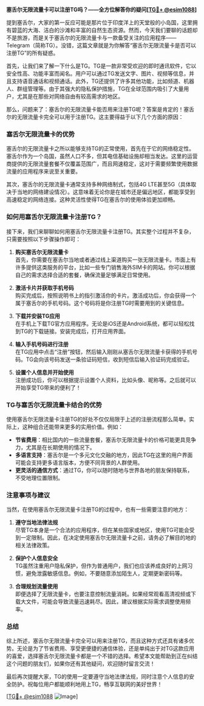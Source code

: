 **塞舌尔无限流量卡可以注册TG吗？——全方位解答你的疑问[[TG💪+ @esim1088](https://t.me/s/esim1088)]**

提到塞舌尔，大家的第一反应可能是那片位于印度洋上的天堂般的小岛国，这里拥有碧蓝的大海、洁白的沙滩和丰富的自然生态资源。然而，今天我们要聊的话题却不是旅游，而是关于塞舌尔的无限流量卡与一款备受关注的应用程序——Telegram（简称TG）。没错，这篇文章就是为你解答“塞舌尔无限流量卡是否可以注册TG”的所有疑惑。

首先，让我们来了解一下什么是TG。TG是一款非常受欢迎的即时通讯软件，它以安全性高、功能丰富而闻名。用户可以通过TG发送文字、图片、视频等信息，并且支持语音通话和视频通话。此外，TG还提供了许多其他功能，比如频道、机器人、群组管理等。由于其强大的隐私保护措施，TG在全球范围内吸引了大量用户，尤其是在那些对网络自由有较高需求的地区。

那么，问题来了：塞舌尔的无限流量卡能否用来注册TG呢？答案是肯定的！塞舌尔的无限流量卡完全可以用于注册TG。这主要得益于以下几个方面的原因：

### 塞舌尔无限流量卡的优势

塞舌尔的无限流量卡之所以能够支持TG的正常使用，首先在于它的网络稳定性。塞舌尔作为一个岛国，虽然人口不多，但其电信基础设施却相当发达。这里的运营商提供的无限流量套餐不仅覆盖范围广，而且网速稳定，这对于需要频繁使用数据流量的应用程序来说至关重要。

其次，塞舌尔的无限流量卡通常支持多种网络制式，包括4G LTE甚至5G（具体取决于当地的网络建设情况）。这意味着无论你是在城市还是偏远地区，都能享受到高速稳定的网络连接。这种灵活性使得TG在塞舌尔的使用体验更加顺畅。

### 如何用塞舌尔无限流量卡注册TG？

接下来，我们来聊聊如何用塞舌尔无限流量卡注册TG。其实整个过程并不复杂，只需要按照以下步骤操作即可：

1. **购买塞舌尔无限流量卡**  
   首先，你需要在塞舌尔当地或者通过线上渠道购买一张无限流量卡。市面上有许多提供这类服务的平台，比如一些专门销售海外SIM卡的网站。你可以根据自己的需求选择合适的套餐，确保流量足够满足日常使用。

2. **激活卡片并获取手机号码**  
   购买完成后，按照说明书上的指引激活你的卡片。激活成功后，你会获得一个属于塞舌尔的手机号码。这个号码将是你注册TG时需要用到的关键信息。

3. **下载并安装TG应用**  
   在手机上下载TG官方应用程序。无论是iOS还是Android系统，都可以轻松找到TG的下载链接。安装完成后，打开应用界面。

4. **输入手机号码进行注册**  
   在TG应用中点击“注册”按钮，然后输入刚刚从塞舌尔无限流量卡获得的手机号码。TG会向该号码发送一条验证码短信，收到短信后输入验证码完成验证。

5. **设置个人信息并开始使用**  
   注册成功后，你可以根据提示设置个人资料，比如头像、昵称等。之后就可以开始享受TG带来的便利了！

### TG与塞舌尔无限流量卡结合的优势

使用塞舌尔无限流量卡注册TG的好处不仅仅局限于上述的注册流程那么简单。实际上，这种组合还能带来更多的实用价值。例如：

- **节省费用**：相比国内的一些流量套餐，塞舌尔无限流量卡的价格可能更具竞争力，尤其是在长期使用的情况下。
- **多语言支持**：塞舌尔是一个多元文化交融的地方，因此TG在这里的用户界面可能会支持更多语言版本，方便不同背景的人群使用。
- **更灵活的通信方式**：通过TG，你可以随时随地与世界各地的朋友保持联系，不受地理位置限制。

### 注意事项与建议

当然，在使用塞舌尔无限流量卡注册TG的过程中，也有一些需要注意的地方：

1. **遵守当地法律法规**  
   尽管TG本身是一个合法的应用程序，但在某些国家或地区，使用TG可能会受到一定限制。因此，在决定使用塞舌尔无限流量卡之前，请务必了解目的地的相关法律政策。

2. **保护个人信息安全**  
   TG虽然注重用户隐私保护，但作为普通用户，我们也应该养成良好的上网习惯，避免泄露敏感信息。例如，不要随意添加陌生人，定期更新密码等。

3. **合理规划流量使用**  
   即便选择了无限流量卡，也要注意控制流量消耗。如果经常观看高清视频或下载大文件，可能会导致流量迅速耗尽。因此，建议根据实际需求调整使用频率。

### 总结

综上所述，塞舌尔无限流量卡完全可以用来注册TG，而且这种方式还具有诸多优势。无论是为了节省费用、享受更便捷的通信体验，还是单纯出于对TG这款应用的喜爱，选择塞舌尔无限流量卡都是一个不错的选择。希望本文能帮助到正在纠结这个问题的朋友们，如果你还有其他疑问，欢迎随时留言交流！

最后再次提醒大家，TG的使用一定要遵守当地法律法规，同时注意个人信息的安全防护。祝每位用户都能顺利地用上TG，畅享互联网的美好世界！

[[TG💪+ @esim1088](https://t.me/s/esim1088) ![Image](https://i.postimg.cc/4NQfJmqS/Snipaste-2025-05-13-00-14-12.png)]